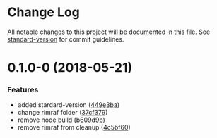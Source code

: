 # Change Log

All notable changes to this project will be documented in this file. See [standard-version](https://github.com/conventional-changelog/standard-version) for commit guidelines.

<a name="0.1.0-0"></a>
# 0.1.0-0 (2018-05-21)


### Features

* added stardard-version ([449e3ba](https://github.com/scallacs/typescript-node-module-seed/commit/449e3ba))
* change rimraf folder ([37cf379](https://github.com/scallacs/typescript-node-module-seed/commit/37cf379))
* remove node build ([b609d9b](https://github.com/scallacs/typescript-node-module-seed/commit/b609d9b))
* remove rimraf from cleanup ([4c5bf60](https://github.com/scallacs/typescript-node-module-seed/commit/4c5bf60))
